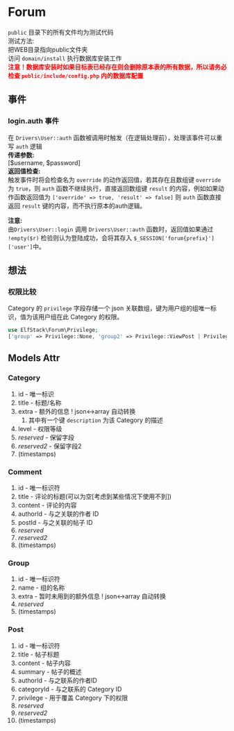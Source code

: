 # Forum
 `public` 目录下的所有文件均为测试代码  
 测试方法:  
 把WEB目录指向public文件夹  
 访问 `domain/install` 执行数据库安装工作  
 <font color=red>**注意！数据库安装时如果目标表已经存在则会删除原本表的所有数据，所以请务必检查 `public/include/config.php` 内的数据库配置**</font>

## 事件
### login.auth 事件
 在 `Drivers\User::auth` 函数被调用时触发（在逻辑处理前），处理该事件可以重写 `auth` 逻辑  
 **传递参数:**  
 [$username, $password]  
 **返回值检查:**  
 触发事件时将会检查名为 `override` 的动作返回值，若其存在且数组键 `override` 为 `true`，则 `auth` 函数不继续执行，直接返回数组键 `result` 的内容，例如如果动作函数返回值为 `['override' => true, 'result' => false]` 则 `auth` 函数直接返回 `result`   键的内容，而不执行原本的auth逻辑。  

 **注意:**  
 由`Drivers\User::login` 调用 `Drivers\User::auth` 函数时，返回值如果通过 `!empty($r)` 检验则认为登陆成功，会将其存入 `$_SESSION['forum{prefix}']['user']`中。

## 想法
### 权限比较
 Category 的 `privilege` 字段存储一个 json 关联数组，键为用户组的组唯一标识，值为该用户组在此 Category 的权限。  
```php
use ElfStack\Forum\Privilege;
['group' => Privilege::None, 'group2' => Privilege::ViewPost | Privilege::ReplyPost];
```

## Models Attr
### Category
1. id - 唯一标识
2. title - 标题/名称
3. extra - 额外的信息 ! json<->array 自动转换
	1. 其中有一个键 `description` 为该 Category 的描述
4. level - 权限等级
5. _reserved_ - 保留字段
6. _reserved2_ - 保留字段2
7. (timestamps)

### Comment
1. id - 唯一标识符
2. title - 评论的标题(可以为空[考虑到某些情况下使用不到])
3. content - 评论的内容
4. authorId - 与之关联的作者 ID
5. postId - 与之关联的帖子 ID
6. _reserved_
7. _reserved2_
8. (timestamps)

### Group
1. id - 唯一标识符
2. name - 组的名称
3. extra - 暂时未用到的额外信息 ! json<->array 自动转换
4. _reserved_
5. (timestamps)

### Post
1. id - 唯一标识符
2. title - 帖子标题
3. content - 帖子内容
4. summary - 帖子的概述
5. authorId - 与之联系的作者ID
6. categoryId - 与之联系的 Category ID
7. privilege - 用于覆盖 Category 下的权限
8. _reserved_
9. _reserved2_
10. (timestamps)

